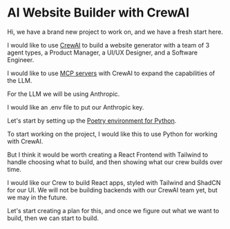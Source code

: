 # AI Website Builder with CrewAI

Hi, we have a brand new project to work on, and we have a fresh start here.

I would like to use [CrewAI](https://docs.crewai.com/introduction) to build a website generator with a team of 3 agent types, a Product Manager, a UI/UX Designer, and a Software Engineer.

I would like to use [MCP servers](https://modelcontextprotocol.io/examples) with CrewAI to expand the capabilities of the LLM.

For the LLM we will be using Anthropic.

I would like an .env file to put our Anthropic key.

Let's start by setting up the [Poetry environment for Python](https://python-poetry.org/docs/basic-usage/).

To start working on the project, I would like this to use Python for working with CrewAI.

But I think it would be worth creating a React Frontend with Tailwind to handle choosing what to build, and then showing what our crew builds over time.

I would like our Crew to build React apps, styled with Tailwind and ShadCN for our UI. We will not be building backends with our CrewAI team yet, but we may in the future.

Let's start creating a plan for this, and once we figure out what we want to build, then we can start to build.
